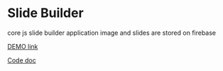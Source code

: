 # Slide Builder

core js slide builder application
image and slides are stored on firebase

[DEMO link](https://razzkumar.github.io/lf-assigment/slide-builder/)

[Code doc](https://razzkumar.github.io/lf-assigment/slide-builder/docs)
